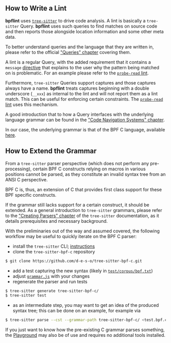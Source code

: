 ## How to Write a Lint
**bpflint** uses [`tree-sitter`][tree-sitter-docs] to drive code
analysis. A lint is basically a `tree-sitter` Query. **bpflint** uses
such queries to find matches on source code and then reports those
alongside location information and some other meta data.

To better understand queries and the language that they are written in,
please refer to the official ["Queries" chapter][tree-sitter-queries]
covering them.

A lint is a regular Query, with the added requirement that it contains a
`message` [directive][tree-sitter-directives] that explains to the user
why the pattern being matched on is problematic. For an example please
refer to the [`probe-read` lint][probe-read-message].

Furthermore, `tree-sitter` Queries support captures and those captures
always have a name. **bpflint** treats captures beginning with a double
underscore (`__xxx`) as internal to the lint and will not report them as
a lint match. This can be useful for enforcing certain constraints. The
[`probe-read` lint][probe-read-int-capture] uses this mechanism.

A good introduction that to how a Query interfaces with the underlying
language grammar can be found in the ["Code Navigation Systems"
chapter][tree-sitter-code-nav].

In our case, the underlying grammar is that of the BPF C language,
available [here][tree-sitter-bpf-c-grammar].

## How to Extend the Grammar
From a `tree-sitter` parser perspective (which does not perform any
pre-processing), certain BPF C constructs relying on macros in various
positions cannot be parsed, as they constitute an invalid syntax tree
from an ANSI C perspective.

BPF C is, thus, an extension of C that provides first class support for
these BPF specific constructs.

If the grammar still lacks support for a certain construct, it should be
extended. As a general introduction to `tree-sitter` grammars, please
refer to the ["Creating Parsers" chapter][tree-sitter-parsers] of the
`tree-sitter` documentation, as it details prerequisites and necessary
background.

With the preliminaries out of the way and assumed covered, the following
workflow may be useful to quickly iterate on the BPF C parser:
- install the `tree-sitter` CLI; [instructions][tree-sitter-cli]
- clone the `tree-sitter-bpf-c` repository
```sh
$ git clone https://github.com/d-e-s-o/tree-sitter-bpf-c.git
```
- add a test capturing the new syntax (likely in
  [`test/corpus/bpf.txt`][tree-sitter-bpf-c-bpf.txt])
- adjust [`grammar.js`][tree-sitter-bpf-c-grammar] with your changes
- regenerate the parser and run tests
```sh
$ tree-sitter generate tree-sitter-bpf-c/
$ tree-sitter test
```
- as an intermediate step, you may want to get an idea of the produced
  syntax tree; this can be done on an example, for example via
```sh
$ tree-sitter parse --cst --grammar-path tree-sitter-bpf-c/ <test.bpf.c-file>
```

If you just want to know how the pre-existing C grammar parses
something, the [Playground][tree-sitter-playground] may also be of use
and requires no additional tools installed.

[tree-sitter-docs]: https://tree-sitter.github.io/tree-sitter/
[tree-sitter-directives]: https://tree-sitter.github.io/tree-sitter/using-parsers/queries/3-predicates-and-directives.html#directives
[tree-sitter-code-nav]: https://tree-sitter.github.io/tree-sitter/4-code-navigation.html
[tree-sitter-bpf-c-grammar]: https://github.com/d-e-s-o/tree-sitter-bpf-c/blob/main/grammar.js
[tree-sitter-cli]: https://github.com/tree-sitter/tree-sitter/tree/master/crates/cli
[tree-sitter-parsers]: https://tree-sitter.github.io/tree-sitter/creating-parsers/index.html
[tree-sitter-queries]: https://tree-sitter.github.io/tree-sitter/using-parsers/queries/index.html
[tree-sitter-bpf-c-bpf.txt]: https://github.com/d-e-s-o/tree-sitter-bpf-c/blob/main/test/corpus/bpf.txt
[tree-sitter-playground]: https://tree-sitter.github.io/tree-sitter/7-playground.html
[probe-read-int-capture]: https://github.com/d-e-s-o/bpflint/blob/bc3f8a88ee00a0f19a007bc568020850e6b45b38/lints/probe-read.scm#L2
[probe-read-message]: https://github.com/d-e-s-o/bpflint/blob/bc3f8a88ee00a0f19a007bc568020850e6b45b38/lints/probe-read.scm#L8
